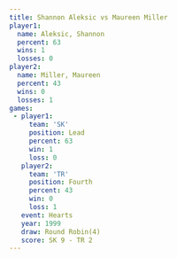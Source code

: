 ```yaml
---
title: Shannon Aleksic vs Maureen Miller
player1:                
  name: Aleksic, Shannon
  percent: 63           
  wins: 1               
  losses: 0             
player2:                
  name: Miller, Maureen 
  percent: 43           
  wins: 0               
  losses: 1             
games:
 - player1:        
     team: 'SK'    
     position: Lead
     percent: 63   
     win: 1        
     loss: 0       
   player2:          
     team: 'TR'      
     position: Fourth
     percent: 43     
     win: 0          
     loss: 1         
   event: Hearts       
   year: 1999          
   draw: Round Robin(4)
   score: SK 9 - TR 2  
---
```

